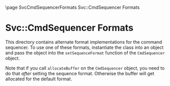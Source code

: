 \page SvcCmdSequencerFormats Svc::CmdSequencer Formats
# Svc::CmdSequencer Formats

This directory contains alternate format implementations for the command
sequencer.
To use one of these formats, instantiate the class into an object
and pass the object into the `setSequenceFormat` function of
the `CmdSequencer` object.

Note that if you call `allocateBuffer` on the `CmdSequencer` object,
you need to do that *after* setting the sequence format.
Otherwise the buffer will get allocated for the default format.
